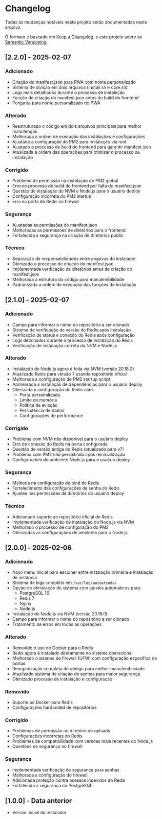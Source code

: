 # Changelog

Todas as mudanças notáveis neste projeto serão documentadas neste arquivo.

O formato é baseado em [Keep a Changelog](https://keepachangelog.com/pt-BR/1.0.0/),
e este projeto adere ao [Semantic Versioning](https://semver.org/lang/pt-BR/).

## [2.2.0] - 2025-02-07

### Adicionado
- Criação do manifest.json para PWA com nome personalizado
- Sistema de divisão em dois arquivos (install.sh e core.sh)
- Logs mais detalhados durante o processo de instalação
- Função de criação do manifest.json antes do build do frontend
- Pergunta para nome personalizado do PWA

### Alterado
- Reestruturado o código em dois arquivos principais para melhor manutenção
- Melhorada a ordem de execução das instalações e configurações
- Ajustada a configuração do PM2 para instalação via root
- Ajustado o processo de build do frontend para garantir manifest.json
- Atualizada a ordem das operações para otimizar o processo de instalação

### Corrigido
- Problema de permissão na instalação do PM2 global
- Erro no processo de build do frontend por falta do manifest.json
- Questão de instalação do NVM e Node.js para o usuário deploy
- Configuração incorreta do PM2 startup
- Erro na porta do Redis no firewall

### Segurança
- Ajustadas as permissões do manifest.json
- Melhoradas as permissões de diretórios para o frontend
- Fortalecida a segurança na criação de diretórios public

### Técnico
- Separação de responsabilidades entre arquivos do instalador
- Otimizado o processo de criação do manifest.json
- Implementada verificação de diretórios antes da criação do manifest.json
- Melhorada a estrutura do código para manutenibilidade
- Padronizada a ordem de execução das funções de instalação

## [2.1.0] - 2025-02-07

### Adicionado
- Campo para informar o nome do repositório a ser clonado
- Sistema de verificação de versão do Redis após instalação
- Verificação de status e conexão do Redis após configuração
- Logs detalhados durante o processo de instalação do Redis
- Verificação de instalação correta do NVM e Node.js

### Alterado
- Instalação do Node.js agora é feita via NVM (versão 20.18.0)
- Atualizado Redis para versão 7 usando repositório oficial
- Melhorada a configuração do PM2 startup script
- Aprimorada a instalação de dependências para o usuário deploy
- Otimizada a configuração do Redis com:
  - Porta personalizada
  - Limite de memória
  - Política de evicção
  - Persistência de dados
  - Configurações de performance

### Corrigido
- Problema com NVM não disponível para o usuário deploy
- Erro de conexão do Redis na porta configurada
- Questão de versão antiga do Redis (atualizado para v7)
- Problema com PM2 não persistindo após reinicialização
- Configurações do ambiente Node.js para o usuário deploy

### Segurança
- Melhoria na configuração de bind do Redis
- Fortalecimento das configurações de senha do Redis
- Ajustes nas permissões de diretórios do usuário deploy

### Técnico
- Adicionado suporte ao repositório oficial do Redis
- Implementada verificação de instalação do Node.js via NVM
- Melhorado o processo de configuração do PM2
- Otimizadas as configurações de ambiente para o Node.js

## [2.0.0] - 2025-02-06

### Adicionado
- Novo menu inicial para escolher entre instalação primária e instalação de instância
- Sistema de logs completo em `/var/log/autoatende/`
- Opção de otimização do sistema com ajustes automáticos para:
  - PostgreSQL 16
  - Redis 7
  - Nginx
  - Node.js
- Instalação do Node.js via NVM (versão 20.18.0)
- Campo para informar o nome do repositório a ser clonado
- Tratamento de erros em todas as operações

### Alterado
- Removido o uso do Docker para o Redis
- Redis agora é instalado diretamente no sistema operacional
- Melhorado o sistema de firewall (UFW) com configuração específica de portas
- Reorganização completa do código para melhor manutenibilidade
- Atualizado sistema de criação de senhas para maior segurança
- Otimizado processo de instalação e configuração

### Removido
- Suporte ao Docker para Redis
- Configurações hardcoded de repositórios

### Corrigido
- Problemas de permissão no diretório de uploads
- Configurações incorretas do Redis
- Problemas de compatibilidade com versões mais recentes do Node.js
- Questões de segurança no firewall

### Segurança
- Implementada verificação de segurança para senhas
- Melhorada a configuração do firewall
- Adicionada proteção contra acessos indevidos ao Redis
- Fortalecida a segurança do PostgreSQL

## [1.0.0] - Data anterior

- Versão inicial do instalador
